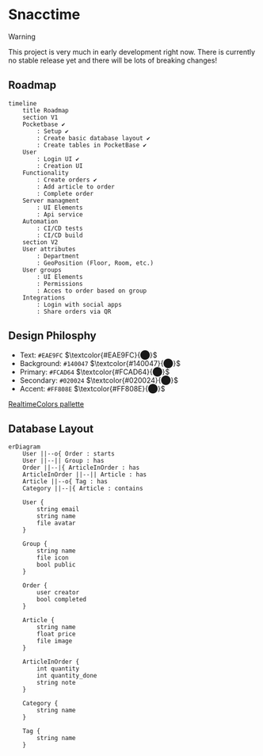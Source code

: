 # Snacctime

> [!warning]
> This project is very much in early development right now.
> There is currently no stable release yet and there will be lots of breaking changes!

## Roadmap
```mermaid
timeline
    title Roadmap
    section V1
    Pocketbase ✔
        : Setup ✔
        : Create basic database layout ✔
        : Create tables in PocketBase ✔
    User
        : Login UI ✔
        : Creation UI
    Functionality
        : Create orders ✔
        : Add article to order
        : Complete order
    Server managment
        : UI Elements 
        : Api service
    Automation
        : CI/CD tests
        : CI/CD build
    section V2
    User attributes 
        : Department 
        : GeoPosition (Floor, Room, etc.)
    User groups 
        : UI Elements
        : Permissions
        : Acces to order based on group
    Integrations
        : Login with social apps
        : Share orders via QR
```

## Design Philosphy
- Text: `#EAE9FC` $\textcolor{#EAE9FC}{⬤}$
- Background: `#140047` $\textcolor{#140047}{⬤}$
- Primary: `#FCAD64` $\textcolor{#FCAD64}{⬤}$
- Secondary: `#020024` $\textcolor{#020024}{⬤}$
- Accent: `#FF808E` $\textcolor{#FF808E}{⬤}$
  
[RealtimeColors pallette](https://www.realtimecolors.com/dashboard?colors=eae9fc-140047-fcad64-020024-ff808e&fonts=Poppins-Poppins)

## Database Layout
```mermaid
erDiagram
    User ||--o{ Order : starts
    User ||--|| Group : has
    Order ||--|{ ArticleInOrder : has
    ArticleInOrder ||--|| Article : has
    Article ||--o{ Tag : has
    Category ||--|{ Article : contains

    User {
        string email
        string name
        file avatar
    }

    Group {
        string name
        file icon
        bool public
    }

    Order {
        user creator
        bool completed
    }

    Article {
        string name
        float price
        file image
    }

    ArticleInOrder {
        int quantity
        int quantity_done
        string note
    }

    Category {
        string name
    }

    Tag {
        string name
    }
```
